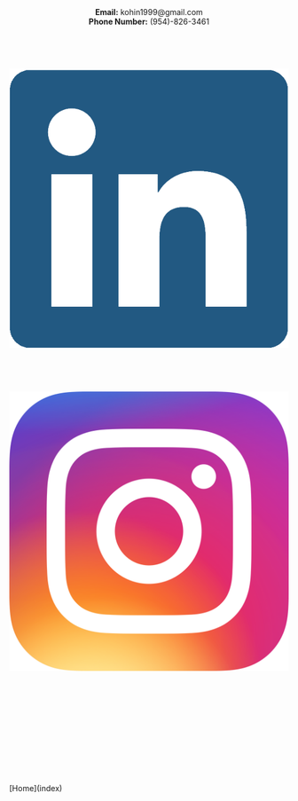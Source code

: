 <div>
<div style="text-align: center;"><strong>Email:</strong> kohin1999@gmail.com</div>
<div style="text-align: center;"><strong>Phone Number:</strong> (954)-826-3461</div>
</div>
<p>&nbsp;</p>
<p>&nbsp;</p>


<div class="LinkedIn"> 
    <a href="https://www.linkedin.com/in/kohin-khandwalla/" style="text-align: left;" ><img src="images/linkedin-logo.png"></a> 
</div> 
<p>&nbsp;</p>
<p>&nbsp;</p>
<div class="Insta"> 
    <a href="https://www.instagram.com/kohink/?hl=en" style="text-align: left;" ><img src="images/insta.png"></a>
</div> 

<p>&nbsp;</p>
<p>&nbsp;</p>
<p>&nbsp;</p>
<p>&nbsp;</p>
<p>&nbsp;</p>
<p>&nbsp;</p>
[Home](index)